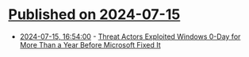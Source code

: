 # [Published on 2024-07-15](index.md)

* [2024-07-15, 16:54:00](https://soylentnews.org/article.pl?sid=24/07/14/0828217&from=rss) - [Threat Actors Exploited Windows 0-Day for More Than a Year Before Microsoft Fixed It](https://soylentnews.org/article.pl?sid=24/07/14/0828217&from=rss)
